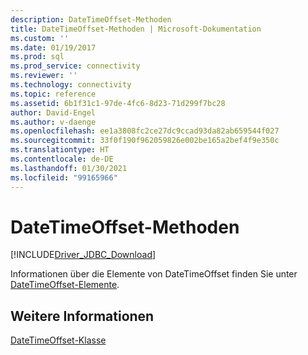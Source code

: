 ```yaml
---
description: DateTimeOffset-Methoden
title: DateTimeOffset-Methoden | Microsoft-Dokumentation
ms.custom: ''
ms.date: 01/19/2017
ms.prod: sql
ms.prod_service: connectivity
ms.reviewer: ''
ms.technology: connectivity
ms.topic: reference
ms.assetid: 6b1f31c1-97de-4fc6-8d23-71d299f7bc28
author: David-Engel
ms.author: v-daenge
ms.openlocfilehash: ee1a3808fc2ce27dc9ccad93da82ab659544f027
ms.sourcegitcommit: 33f0f190f962059826e002be165a2bef4f9e350c
ms.translationtype: HT
ms.contentlocale: de-DE
ms.lasthandoff: 01/30/2021
ms.locfileid: "99165966"
---
```

# <a name="datetimeoffset-methods"></a>DateTimeOffset-Methoden
[!INCLUDE[Driver_JDBC_Download](../../../includes/driver_jdbc_download.md)]

  Informationen über die Elemente von DateTimeOffset finden Sie unter [DateTimeOffset-Elemente](../../../connect/jdbc/reference/datetimeoffset-members.md).  
  
## <a name="see-also"></a>Weitere Informationen  
 [DateTimeOffset-Klasse](../../../connect/jdbc/reference/datetimeoffset-class.md)  
  
  
